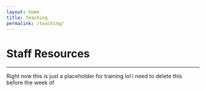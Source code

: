 ```yaml
---
layout: home
title: Teaching
permalink: /teaching/
---
```


# Staff Resources
---
Right now this is just a placeholder for training lol i need to delete this before the week of
